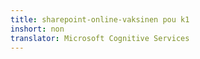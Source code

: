 ```yaml
---
title: sharepoint-online-vaksinen pou k1
inshort: non
translator: Microsoft Cognitive Services
---
```




